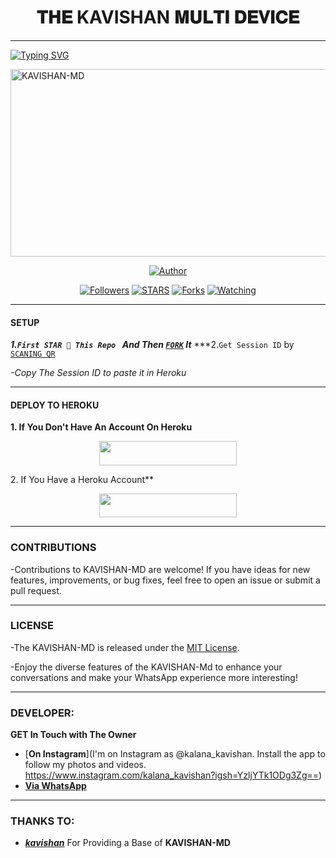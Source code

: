 <h1 align="center"> 𝐓𝐇𝐄 KAVISHAN 𝐌𝐔𝐋𝐓𝐈 𝐃𝐄𝐕𝐈𝐂𝐄  </h1>
<p align="center">  

***
  
<a href="https://git.io/typing-svg"><img src="https://readme-typing-svg.demolab.com?font=Black+Ops+One&size=50&pause=1000&color=1BAFBAFF&center=true&width=910&height=100&lines=THANKS FOR CHOOSING +KAVISHAN-MD;MULTI+DEVICE+WHATSAPP+BOT;CREATED+BY+KAVISHAN+KING;RELEASED+22.2.2024" alt="Typing SVG" /></a>
  </p>
    <img alt="KAVISHAN-MD" width="700" height="300" src="https://telegra.ph/file/ab1f4507649bcc9e50b46.jpg">
<p align="center">
<p align="center">
<a href="https://github.com/Kavishan0/KAVISHAN-MD"><img title="Author" src="https://img.shields.io/badge/KAVISHAN_MD-black?style=for-the-badge&logo=github"></a> 
<p/>
<p align="center">
<a href="https://github.com/KAVISHAN-MD?tab=followers"><img title="Followers" src="https://img.shields.io/github/followers/Kavishan0?label=Followers&style=social"></a>
<a href="https://github.com/Kavishan0/KAVISHAN-MD/stargazers/"><img title="STARS" src="https://img.shields.io/github/stars/Kavishan0/KAVISHAN-MD?&style=social"></a>
<a href="https://github.com/Kavishan0/KAVISHAN-MD/network/members"><img title="Forks" src="https://img.shields.io/github/forks/Kavishan0/KAVISHAN-MD?style=social"></a>
<a href="https://github.com/Kavishan0/KAVISHAN-MD/watchers"><img title="Watching" src="https://img.shields.io/github/watchers/Kavishan0/KAVISHAN-MD?label=Watching&style=social"></a>
  
***

#### SETUP 

***1.`First STAR 🌟 This Repo ` And Then [`FORK`](https://github.com/Kavishan0/KAVISHAN-MD/fork) It***
***2.`Get Session ID` by [`SCANING QR`](https://kavishan-qr.onrender.com/) 

*-Copy The Session ID to paste it in Heroku*

***

#### DEPLOY TO HEROKU 
**1. If You Don't Have An Account On Heroku**
    <br>
<p align="center"><a href="https://signup.heroku.com">
 <img src="https://img.shields.io/badge/Create%20Account%20Now-blue?style=for-the-badge&logo=heroku" width="220" height="38.45"/></a></p>
2. If You Have a Heroku Account**
    <br>
<p align="center"><a href="https://dashboard.heroku.com/new?template=https://github.com/Kavishan0/KAVISHAN-MD"> <img src="https://img.shields.io/badge/DEPLOY%20NOW-blue?style=for-the-badge&logo=heroku" width="220" height="38.45"/></a></p>


***


### CONTRIBUTIONS 
-Contributions to KAVISHAN-MD are welcome! If you have ideas for new features, improvements, or bug fixes, feel free to open an issue or submit a pull request.

***

### LICENSE 
-The KAVISHAN-MD is released under the [MIT License](https://opensource.org/licenses/MIT).

-Enjoy the diverse features of the KAVISHAN-Md  to enhance your conversations and make your WhatsApp experience more interesting!

***
### DEVELOPER:
**GET In Touch with The Owner**
- [**On Instagram**](I'm on Instagram as @kalana_kavishan. Install the app to follow my photos and videos. https://www.instagram.com/kalana_kavishan?igsh=YzljYTk1ODg3Zg==)
- [**Via WhatsApp**](https://wa.me/94788017991)

***

### THANKS TO:
- [***kavishan***](https://github.com/Kavishan0) For Providing a Base of **KAVISHAN-MD**
